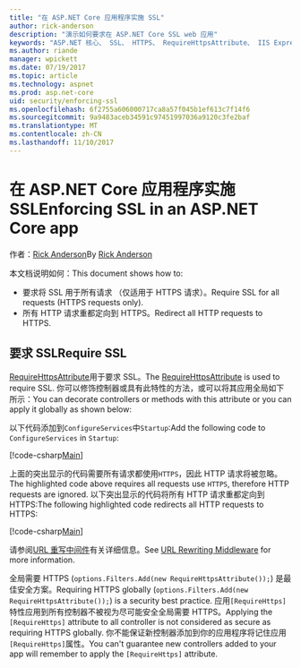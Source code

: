 ```yaml
---
title: "在 ASP.NET Core 应用程序实施 SSL"
author: rick-anderson
description: "演示如何要求在 ASP.NET Core SSL web 应用"
keywords: "ASP.NET 核心、 SSL、 HTTPS、 RequireHttpsAttribute、 IIS Express"
ms.author: riande
manager: wpickett
ms.date: 07/19/2017
ms.topic: article
ms.technology: aspnet
ms.prod: asp.net-core
uid: security/enforcing-ssl
ms.openlocfilehash: 6f2755a606000717ca8a57f045b1ef613c7f14f6
ms.sourcegitcommit: 9a9483aceb34591c97451997036a9120c3fe2baf
ms.translationtype: MT
ms.contentlocale: zh-CN
ms.lasthandoff: 11/10/2017
---
```

# <a name="enforcing-ssl-in-an-aspnet-core-app"></a><span data-ttu-id="e35c7-104">在 ASP.NET Core 应用程序实施 SSL</span><span class="sxs-lookup"><span data-stu-id="e35c7-104">Enforcing SSL in an ASP.NET Core app</span></span>

<span data-ttu-id="e35c7-105">作者：[Rick Anderson](https://twitter.com/RickAndMSFT)</span><span class="sxs-lookup"><span data-stu-id="e35c7-105">By [Rick Anderson](https://twitter.com/RickAndMSFT)</span></span>

<span data-ttu-id="e35c7-106">本文档说明如何：</span><span class="sxs-lookup"><span data-stu-id="e35c7-106">This document shows how to:</span></span>

- <span data-ttu-id="e35c7-107">要求将 SSL 用于所有请求 （仅适用于 HTTPS 请求）。</span><span class="sxs-lookup"><span data-stu-id="e35c7-107">Require SSL for all requests (HTTPS requests only).</span></span>
- <span data-ttu-id="e35c7-108">所有 HTTP 请求重都定向到 HTTPS。</span><span class="sxs-lookup"><span data-stu-id="e35c7-108">Redirect all HTTP requests to HTTPS.</span></span>

## <a name="require-ssl"></a><span data-ttu-id="e35c7-109">要求 SSL</span><span class="sxs-lookup"><span data-stu-id="e35c7-109">Require SSL</span></span>

<span data-ttu-id="e35c7-110">[RequireHttpsAttribute](https://docs.microsoft.com/aspnet/core/api/microsoft.aspnetcore.mvc.requirehttpsattribute)用于要求 SSL。</span><span class="sxs-lookup"><span data-stu-id="e35c7-110">The [RequireHttpsAttribute](https://docs.microsoft.com/aspnet/core/api/microsoft.aspnetcore.mvc.requirehttpsattribute) is used to require SSL.</span></span> <span data-ttu-id="e35c7-111">你可以修饰控制器或具有此特性的方法，或可以将其应用全局如下所示：</span><span class="sxs-lookup"><span data-stu-id="e35c7-111">You can decorate controllers or methods with this attribute or you can apply it globally as shown below:</span></span>

<span data-ttu-id="e35c7-112">以下代码添加到`ConfigureServices`中`Startup`:</span><span class="sxs-lookup"><span data-stu-id="e35c7-112">Add the following code to `ConfigureServices` in `Startup`:</span></span>

[!code-csharp[Main](authentication/accconfirm/sample/WebApp1/Startup.cs?name=snippet2&highlight=4-)]

<span data-ttu-id="e35c7-113">上面的突出显示的代码需要所有请求都使用`HTTPS`，因此 HTTP 请求将被忽略。</span><span class="sxs-lookup"><span data-stu-id="e35c7-113">The highlighted code above requires all requests use `HTTPS`, therefore HTTP requests are ignored.</span></span> <span data-ttu-id="e35c7-114">以下突出显示的代码将所有 HTTP 请求重都定向到 HTTPS:</span><span class="sxs-lookup"><span data-stu-id="e35c7-114">The following highlighted code redirects all HTTP requests to HTTPS:</span></span>

[!code-csharp[Main](authentication/accconfirm/sample/WebApp1/Startup.cs?name=snippet_AddRedirectToHttps&highlight=7-)]

<span data-ttu-id="e35c7-115">请参阅[URL 重写中间件](xref:fundamentals/url-rewriting)有关详细信息。</span><span class="sxs-lookup"><span data-stu-id="e35c7-115">See [URL Rewriting Middleware](xref:fundamentals/url-rewriting) for more information.</span></span>

<span data-ttu-id="e35c7-116">全局需要 HTTPS (`options.Filters.Add(new RequireHttpsAttribute());`) 是最佳安全方案。</span><span class="sxs-lookup"><span data-stu-id="e35c7-116">Requiring HTTPS globally (`options.Filters.Add(new RequireHttpsAttribute());`) is a security best practice.</span></span> <span data-ttu-id="e35c7-117">应用`[RequireHttps]`特性应用到所有控制器不被视为尽可能安全全局需要 HTTPS。</span><span class="sxs-lookup"><span data-stu-id="e35c7-117">Applying the `[RequireHttps]` attribute to all controller is not considered as secure as requiring HTTPS globally.</span></span> <span data-ttu-id="e35c7-118">你不能保证新控制器添加到你的应用程序将记住应用`[RequireHttps]`属性。</span><span class="sxs-lookup"><span data-stu-id="e35c7-118">You can't guarantee new controllers added to your app will remember to apply the `[RequireHttps]` attribute.</span></span>
